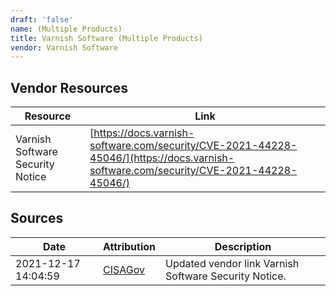 ```yaml
---
draft: 'false'
name: (Multiple Products)
title: Varnish Software (Multiple Products)
vendor: Varnish Software
---
```


## Vendor Resources
| Resource | Link |
| --- | --- |
| Varnish Software Security Notice | [https://docs.varnish-software.com/security/CVE-2021-44228-45046/](https://docs.varnish-software.com/security/CVE-2021-44228-45046/) |



## Sources
| Date | Attribution | Description |
| --- | --- | --- |
| 2021-12-17 14:04:59 | [CISAGov](https://raw.githubusercontent.com/cisagov/log4j-affected-db/develop/README.md) | Updated vendor link Varnish Software Security Notice.  |
